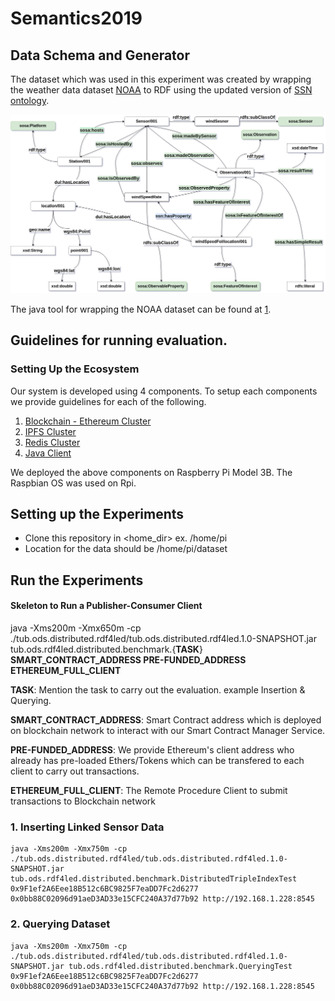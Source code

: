 # Semantics2019
## Data Schema and Generator

The dataset which was used in this experiment was created by wrapping the weather data dataset
[NOAA](https://www.ncdc.noaa.gov/) to RDF using the updated version of
[SSN ontology](https://www.w3.org/TR/vocab-ssn/).

![Image Data Schema](./Station.png)

The java tool for wrapping the NOAA dataset can be found at [1](https://github.com/anhlt18vn/noaa-2-rdf).


## Guidelines for running evaluation.


### Setting Up the Ecosystem

Our system is developed using 4 components. To setup each components we provide guidelines for each of the following.
1. [Blockchain - Ethereum Cluster](./blockchain/README.md)
2. [IPFS Cluster](./ipfs/README.md)
3. [Redis Cluster](./redis/README.md)
4. [Java Client](./java/README.md)

We deployed the above components on Raspberry Pi Model 3B. The Raspbian OS was used on Rpi.


## Setting up the Experiments

* Clone this repository in <home_dir> ex. /home/pi
* Location for the data should be /home/pi/dataset

## Run the Experiments

#### Skeleton to Run a Publisher-Consumer Client

java -Xms200m -Xmx650m -cp ./tub.ods.distributed.rdf4led/tub.ods.distributed.rdf4led.1.0-SNAPSHOT.jar tub.ods.rdf4led.distributed.benchmark.{**TASK**} **SMART_CONTRACT_ADDRESS PRE-FUNDED_ADDRESS ETHEREUM_FULL_CLIENT**

**TASK**: Mention the task to carry out the evaluation. example Insertion & Querying.

**SMART_CONTRACT_ADDRESS**: Smart Contract address which is deployed on blockchain network to interact with our Smart Contract Manager Service.

**PRE-FUNDED_ADDRESS**: We provide Ethereum's client address who already has pre-loaded Ethers/Tokens which can be transfered to each client to carry out transactions.

**ETHEREUM_FULL_CLIENT**: The Remote Procedure Client to submit transactions to Blockchain network

### 1. Inserting Linked Sensor Data

```
java -Xms200m -Xmx750m -cp ./tub.ods.distributed.rdf4led/tub.ods.distributed.rdf4led.1.0-SNAPSHOT.jar tub.ods.rdf4led.distributed.benchmark.DistributedTripleIndexTest 0x9F1ef2A6Eee18B512c6BC9825F7eaDD7Fc2d6277 0x0bb88C02096d91aeD3AD33e15CFC240A37d77b92 http://192.168.1.228:8545
```

### 2. Querying Dataset

```
java -Xms200m -Xmx750m -cp ./tub.ods.distributed.rdf4led/tub.ods.distributed.rdf4led.1.0-SNAPSHOT.jar tub.ods.rdf4led.distributed.benchmark.QueryingTest 0x9F1ef2A6Eee18B512c6BC9825F7eaDD7Fc2d6277 0x0bb88C02096d91aeD3AD33e15CFC240A37d77b92 http://192.168.1.228:8545
```
